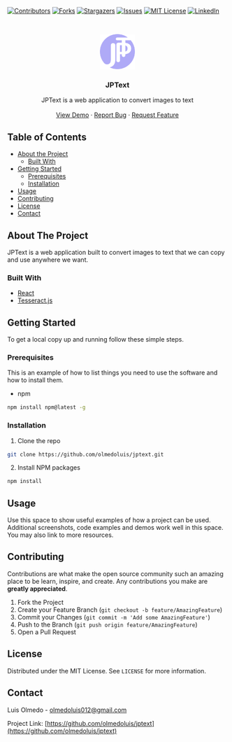 [![Contributors][contributors-shield]][contributors-url]
[![Forks][forks-shield]][forks-url]
[![Stargazers][stars-shield]][stars-url]
[![Issues][issues-shield]][issues-url]
[![MIT License][license-shield]][license-url]
[![LinkedIn][linkedin-shield]][linkedin-url]

<!-- PROJECT LOGO -->
<br />
<p align="center">
  <a href="https://github.com/olmedoluis/jptext">
    <img src="images/jpt-icon.png" alt="Logo" width="80" height="80">
  </a>

  <h3 align="center">JPText</h3>

  <p align="center">
    JPText is a web application to convert images to text
    <br />
    <br />
    <a href="www.jptext.netlify.app">View Demo</a>
    ·
    <a href="https://github.com/olmedoluis/jptext/issues">Report Bug</a>
    ·
    <a href="https://github.com/olmedoluis/jptext/issues">Request Feature</a>
  </p>
</p>

<!-- TABLE OF CONTENTS -->

## Table of Contents

- [About the Project](#about-the-project)
  - [Built With](#built-with)
- [Getting Started](#getting-started)
  - [Prerequisites](#prerequisites)
  - [Installation](#installation)
- [Usage](#usage)
- [Contributing](#contributing)
- [License](#license)
- [Contact](#contact)

<!-- ABOUT THE PROJECT -->

## About The Project

JPText is a web application built to convert images to text that we can copy and use anywhere we want.

### Built With

- [React](https://reactjs.org/)
- [Tesseract.js](https://tesseract.projectnaptha.com/)

<!-- GETTING STARTED -->

## Getting Started

To get a local copy up and running follow these simple steps.

### Prerequisites

This is an example of how to list things you need to use the software and how to install them.

- npm

```sh
npm install npm@latest -g
```

### Installation

1. Clone the repo

```sh
git clone https://github.com/olmedoluis/jptext.git
```

2. Install NPM packages

```sh
npm install
```

<!-- USAGE EXAMPLES -->

## Usage

Use this space to show useful examples of how a project can be used. Additional screenshots, code examples and demos work well in this space. You may also link to more resources.

<!-- CONTRIBUTING -->

## Contributing

Contributions are what make the open source community such an amazing place to be learn, inspire, and create. Any contributions you make are **greatly appreciated**.

1. Fork the Project
2. Create your Feature Branch (`git checkout -b feature/AmazingFeature`)
3. Commit your Changes (`git commit -m 'Add some AmazingFeature'`)
4. Push to the Branch (`git push origin feature/AmazingFeature`)
5. Open a Pull Request

<!-- LICENSE -->

## License

Distributed under the MIT License. See `LICENSE` for more information.

<!-- CONTACT -->

## Contact

Luis Olmedo - olmedoluis012@gmail.com

Project Link: [https://github.com/olmedoluis/jptext](https://github.com/olmedoluis/jptext)

<!-- MARKDOWN LINKS & IMAGES -->
<!-- https://www.markdownguide.org/basic-syntax/#reference-style-links -->

[contributors-shield]: https://img.shields.io/github/contributors/olmedoluis/jptext.svg?style=flat-square
[contributors-url]: https://github.com/olmedoluis/jptext/graphs/contributors
[forks-shield]: https://img.shields.io/github/forks/olmedoluis/jptext.svg?style=flat-square
[forks-url]: https://github.com/olmedoluis/jptext/network/members
[stars-shield]: https://img.shields.io/github/stars/olmedoluis/jptext.svg?style=flat-square
[stars-url]: https://github.com/olmedoluis/jptext/stargazers
[issues-shield]: https://img.shields.io/github/issues/olmedoluis/jptext.svg?style=flat-square
[issues-url]: https://github.com/olmedoluis/jptext/issues
[license-shield]: https://img.shields.io/github/license/olmedoluis/jptext.svg?style=flat-square
[license-url]: https://github.com/olmedoluis/jptext/blob/master/LICENSE.txt
[linkedin-shield]: https://img.shields.io/badge/-LinkedIn-black.svg?style=flat-square&logo=linkedin&colorB=555
[linkedin-url]: https://linkedin.com/in/luisaolmedo
[product-screenshot]: images/screenshot.png
